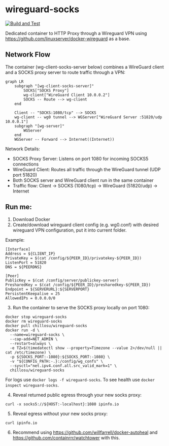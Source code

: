 # wireguard-socks
[![Build and Test](https://github.com/chillosu/wireguard-socks/actions/workflows/docker-build.yml/badge.svg)](https://github.com/chillosu/wireguard-socks/actions/workflows/docker-build.yml)

Dedicated container to HTTP Proxy through a Wireguard VPN using https://github.com/linuxserver/docker-wireguard as a base.

## Network Flow

The container (wg-client-socks-server below) combines a WireGuard client and a SOCKS proxy server to route traffic through a VPN:

```mermaid
graph LR
    subgraph "[wg-client-socks-server]"
        SOCKS["SOCKS Proxy"]
        wg-client["WireGuard Client 10.0.0.2"]
        SOCKS -- Route --> wg-client
    end
    
    Client -- "SOCKS:1080/tcp" --> SOCKS
    wg-client -- wg0 tunnel --> WGServer["WireGuard Server :51820/udp 10.0.0.1"]
    subgraph "[wg-server]"
        WGServer
    end
    WGServer -- Forward --> Internet((Internet))
```

Network Details:
- SOCKS Proxy Server: Listens on port 1080 for incoming SOCKS5 connections
- WireGuard Client: Routes all traffic through the WireGuard tunnel (UDP port 51820)
- Both SOCKS server and WireGuard client run in the same container
- Traffic flow: Client → SOCKS (1080/tcp) → WireGuard (51820/udp) → Internet

## Run me:

1. Download Docker
2. Create/download wireguard client config (e.g. wg0.conf) with desired wireguard VPN configuration, put it into current folder.

Example:
```
[Interface]
Address = ${CLIENT_IP}
PrivateKey = $(cat /config/${PEER_ID}/privatekey-${PEER_ID})
ListenPort = 51820
DNS = ${PEERDNS}

[Peer]
PublicKey = $(cat /config/server/publickey-server)
PresharedKey = $(cat /config/${PEER_ID}/presharedkey-${PEER_ID})
Endpoint = ${SERVERURL}:${SERVERPORT}
PersistentKeepalive = 25
AllowedIPs = 0.0.0.0/0
```

3. Run the container to serve the SOCKS proxy locally on port 1080:

```
docker stop wireguard-socks
docker rm wireguard-socks
docker pull chillosu/wireguard-socks
docker run -d \
  --name=wireguard-socks \
  --cap-add=NET_ADMIN \
  --restart=always \
  -e TZ=$(timedatectl show --property=Timezone --value 2>/dev/null || cat /etc/timezone) \
  -p ${SOCKS_PORT:-1080}:${SOCKS_PORT:-1080} \
  -v "${CONFIG_PATH:-.}:/config/wg_confs" \
  --sysctl="net.ipv4.conf.all.src_valid_mark=1" \
  chillosu/wireguard-socks
```

For logs use `docker logs -f wireguard-socks`. To see health use `docker inspect wireguard-socks`.

4. Reveal returned public egress through your new socks proxy:

`curl -x socks5://${HOST:-localhost}:1080 ipinfo.io`

5. Reveal egress without your new socks proxy:

`curl ipinfo.io`

6. Recommend using https://github.com/willfarrell/docker-autoheal and https://github.com/containrrr/watchtower with this.
